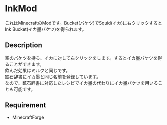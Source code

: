 InkMod
===========

これはMinecraftのModです。Bucket(バケツ)でSquid(イカ)に右クリックするとInk Bucket(イカ墨バケツ)を得られます。

## Description

空のバケツを持ち、イカに対して右クリックをします。するとイカ墨バケツを得ることができます。  
飲んだ効果はミルクと同じです。  
鉱石辞書にイカ墨と同じ名前を登録しています。  
なので、鉱石辞書に対応したレシピでイカ墨の代わりにイカ墨バケツを用いることも可能です。  

## Requirement

- MinecraftForge
